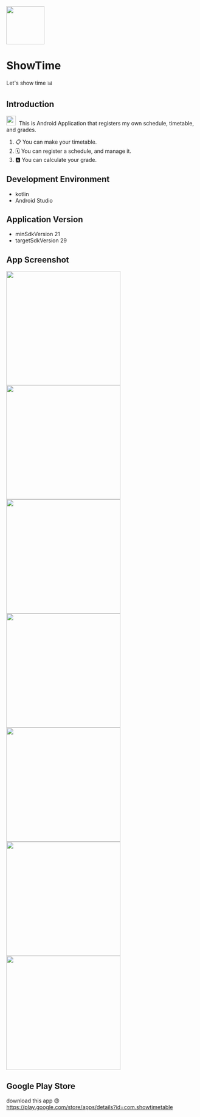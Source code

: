 <img src="https://user-images.githubusercontent.com/54172475/94296718-4245ae80-ff9e-11ea-8f23-b8ff5daf10f8.png" width="100px"/>

# ShowTime
Let's show time 📊

## Introduction
<img src="https://user-images.githubusercontent.com/54172475/94287269-09530d00-ff91-11ea-92e2-aad4d66f857d.png" width="25px"/>&nbsp; This is Android Application that registers my own schedule, timetable, and grades.
1. 📋 You can make your timetable.
2. 🗓️ You can register a schedule, and manage it. 
3. 🅰️ You can calculate your grade.

## Development Environment
- kotlin
- Android Studio

## Application Version
- minSdkVersion 21
- targetSdkVersion 29

## App Screenshot
<img src="https://user-images.githubusercontent.com/54172475/94296700-3d80fa80-ff9e-11ea-80bf-a2a77de075cd.PNG" width="300px"/> <img src="https://user-images.githubusercontent.com/54172475/94296703-3e199100-ff9e-11ea-8abe-9ecb1dd38dba.PNG" width="300px"/>
<img src="https://user-images.githubusercontent.com/54172475/94296705-3eb22780-ff9e-11ea-98fa-808986fbb639.PNG" width="300px"/> <img src="https://user-images.githubusercontent.com/54172475/94296706-3eb22780-ff9e-11ea-9ed8-76af3c004668.PNG" width="300px"/>
<img src="https://user-images.githubusercontent.com/54172475/94296707-3f4abe00-ff9e-11ea-930b-c0a55603c402.PNG" width="300px"/> <img src="https://user-images.githubusercontent.com/54172475/94296708-3f4abe00-ff9e-11ea-828a-7603d5558f2b.PNG" width="300px"/>
<img src="https://user-images.githubusercontent.com/54172475/94296711-3fe35480-ff9e-11ea-97e5-f926c42b0c23.PNG" width="300px"/>

## Google Play Store
download this app 😍  
https://play.google.com/store/apps/details?id=com.showtimetable
